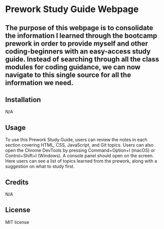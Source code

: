 # Prework Study Guide Webpage

## The purpose of this webpage is to consolidate the information I learned through the bootcamp prework in order to provide myself and other coding-beginners with an easy-access study guide. Instead of searching through all the class modules for coding guidance, we can now navigate to this single source for all the information we need.


## Installation

N/A

## Usage

To use this Prework Study Guide, users can review the notes in each section covering HTML, CSS, JavaScript, and Git topics. Users can also open the Chrome DevTools by pressing Command+Option+I (macOS) or Control+Shift+I (Windows). A console panel should open on the screen. Here users can see a list of topics learned from the prework, along with a suggestion on what to study first.

## Credits

N/A

## License

MIT license


